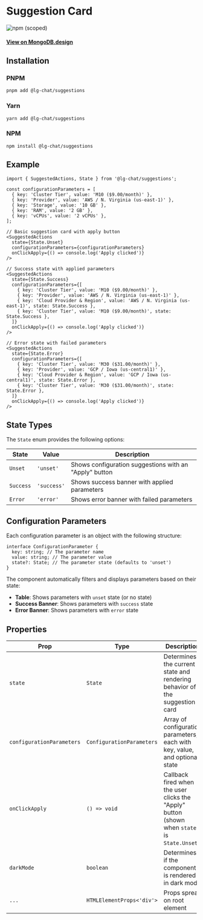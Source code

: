 # Suggestion Card

![npm (scoped)](https://img.shields.io/npm/v/@lg-chat/suggestions.svg)

#### [View on MongoDB.design](https://www.mongodb.design/component/suggestions/live-example/)

## Installation

### PNPM

```shell
pnpm add @lg-chat/suggestions
```

### Yarn

```shell
yarn add @lg-chat/suggestions
```

### NPM

```shell
npm install @lg-chat/suggestions
```

## Example

```tsx
import { SuggestedActions, State } from '@lg-chat/suggestions';

const configurationParameters = [
  { key: 'Cluster Tier', value: 'M10 ($9.00/month)' },
  { key: 'Provider', value: 'AWS / N. Virginia (us-east-1)' },
  { key: 'Storage', value: '10 GB' },
  { key: 'RAM', value: '2 GB' },
  { key: 'vCPUs', value: '2 vCPUs' },
];

// Basic suggestion card with apply button
<SuggestedActions
  state={State.Unset}
  configurationParameters={configurationParameters}
  onClickApply={() => console.log('Apply clicked')}
/>

// Success state with applied parameters
<SuggestedActions
  state={State.Success}
  configurationParameters={[
    { key: 'Cluster Tier', value: 'M10 ($9.00/month)' },
    { key: 'Provider', value: 'AWS / N. Virginia (us-east-1)' },
    { key: 'Cloud Provider & Region', value: 'AWS / N. Virginia (us-east-1)', state: State.Success },
    { key: 'Cluster Tier', value: 'M10 ($9.00/month)', state: State.Success },
  ]}
  onClickApply={() => console.log('Apply clicked')}
/>

// Error state with failed parameters
<SuggestedActions
  state={State.Error}
  configurationParameters={[
    { key: 'Cluster Tier', value: 'M30 ($31.00/month)' },
    { key: 'Provider', value: 'GCP / Iowa (us-central1)' },
    { key: 'Cloud Provider & Region', value: 'GCP / Iowa (us-central1)', state: State.Error },
    { key: 'Cluster Tier', value: 'M30 ($31.00/month)', state: State.Error },
  ]}
  onClickApply={() => console.log('Apply clicked')}
/>
```

## State Types

The `State` enum provides the following options:

| State     | Value       | Description                                            |
| --------- | ----------- | ------------------------------------------------------ |
| `Unset`   | `'unset'`   | Shows configuration suggestions with an "Apply" button |
| `Success` | `'success'` | Shows success banner with applied parameters           |
| `Error`   | `'error'`   | Shows error banner with failed parameters              |

## Configuration Parameters

Each configuration parameter is an object with the following structure:

```tsx
interface ConfigurationParameter {
  key: string; // The parameter name
  value: string; // The parameter value
  state?: State; // The parameter state (defaults to 'unset')
}
```

The component automatically filters and displays parameters based on their state:

- **Table**: Shows parameters with `unset` state (or no state)
- **Success Banner**: Shows parameters with `success` state
- **Error Banner**: Shows parameters with `error` state

## Properties

| Prop                      | Type                      | Description                                                                                  | Default |
| ------------------------- | ------------------------- | -------------------------------------------------------------------------------------------- | ------- |
| `state`                   | `State`                   | Determines the current state and rendering behavior of the suggestion card                   |         |
| `configurationParameters` | `ConfigurationParameters` | Array of configuration parameters, each with key, value, and optional state                  |         |
| `onClickApply`            | `() => void`              | Callback fired when the user clicks the "Apply" button (shown when `state` is `State.Unset`) |         |
| `darkMode`                | `boolean`                 | Determines if the component is rendered in dark mode                                         | `false` |
| `...`                     | `HTMLElementProps<'div'>` | Props spread on root element                                                                 |         |
